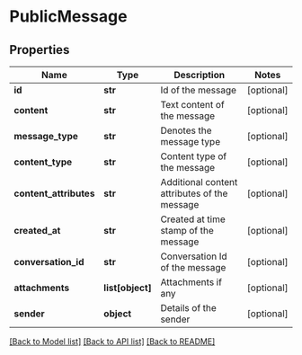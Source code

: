 # PublicMessage

## Properties
Name | Type | Description | Notes
------------ | ------------- | ------------- | -------------
**id** | **str** | Id of the message | [optional] 
**content** | **str** | Text content of the message | [optional] 
**message_type** | **str** | Denotes the message type | [optional] 
**content_type** | **str** | Content type of the message | [optional] 
**content_attributes** | **str** | Additional content attributes of the message | [optional] 
**created_at** | **str** | Created at time stamp of the message | [optional] 
**conversation_id** | **str** | Conversation Id of the message | [optional] 
**attachments** | **list[object]** | Attachments if any | [optional] 
**sender** | **object** | Details of the sender | [optional] 

[[Back to Model list]](../README.md#documentation-for-models) [[Back to API list]](../README.md#documentation-for-api-endpoints) [[Back to README]](../README.md)

